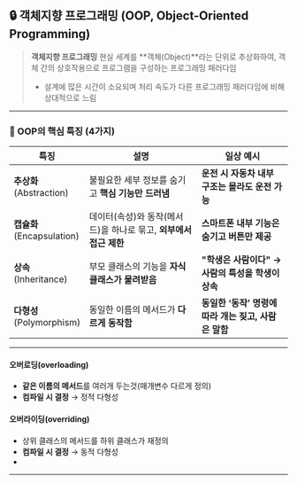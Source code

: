 ## 🔒 객체지향 프로그래밍 (OOP, Object-Oriented Programming)

> **객체지향 프로그래밍** 현실 세계를 **객체(Object)**라는 단위로 추상화하여,
객체 간의 상호작용으로 프로그램을 구성하는 프로그래밍 패러다임
>
> - 설계에 많은 시간이 소요되며 처리 속도가 다른 프로그래밍 패러다임에 비해 상대적으로 느림

---

### 📌 OOP의 핵심 특징 (4가지)

| 특징 | 설명 | 일상 예시 |
|------|------|-----------|
| **추상화**<br>(Abstraction) | 불필요한 세부 정보를 숨기고 **핵심 기능만 드러냄** | **운전 시 자동차 내부 구조는 몰라도 운전 가능** |
| **캡슐화**<br>(Encapsulation) | 데이터(속성)와 동작(메서드)을 하나로 묶고, **외부에서 접근 제한** | **스마트폰 내부 기능은 숨기고 버튼만 제공** |
| **상속**<br>(Inheritance) | 부모 클래스의 기능을 **자식 클래스가 물려받음** | **"학생은 사람이다" → 사람의 특성을 학생이 상속** |
| **다형성**<br>(Polymorphism) | 동일한 이름의 메서드가 **다르게 동작함** | **동일한 ‘동작’ 명령에 따라 개는 짖고, 사람은 말함** |

---

#### 오버로딩(overloading)
- **같은 이름의 메서드**를 여러개 두는것(매개변수 다르게 정의)
- **컴파일 시 결정** → 정적 다형성

#### 오버라이딩(overriding)
- 상위 클래스의 메서드를 하위 클래스가 재정의
- **컴파일 시 결정** → 동적 다형성
- 
---
